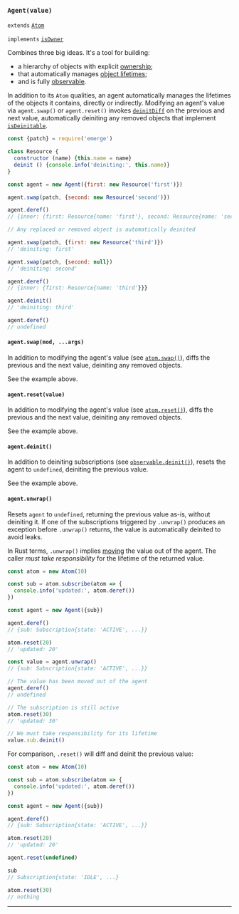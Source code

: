 ### `Agent(value)`

`extends` [`Atom`](#-atom-value-)

`implements` [`isOwner`](#-isowner-value-)

Combines three big ideas. It's a tool for building:

  * a hierarchy of objects with explicit [ownership](https://doc.rust-lang.org/book/ownership.html#ownership);
  * that automatically manages [object lifetimes](#-isdeinitable-value-);
  * and is fully [observable](#-isobservableref-value-).

In addition to its `Atom` qualities, an agent automatically manages the
lifetimes of the objects it contains, directly or indirectly. Modifying an
agent's value via `agent.swap()` or `agent.reset()` invokes
[`deinitDiff`](#-deinitdiff-prev-next-) on the previous and next value,
automatically deiniting any removed objects that implement
[`isDeinitable`](#-isdeinitable-value-).

```js
const {patch} = require('emerge')

class Resource {
  constructor (name) {this.name = name}
  deinit () {console.info('deiniting:', this.name)}
}

const agent = new Agent({first: new Resource('first')})

agent.swap(patch, {second: new Resource('second')})

agent.deref()
// {inner: {first: Resource{name: 'first'}, second: Resource{name: 'second'}}}

// Any replaced or removed object is automatically deinited

agent.swap(patch, {first: new Resource('third')})
// 'deiniting: first'

agent.swap(patch, {second: null})
// 'deiniting: second'

agent.deref()
// {inner: {first: Resource{name: 'third'}}}

agent.deinit()
// 'deiniting: third'

agent.deref()
// undefined
```

#### `agent.swap(mod, ...args)`

In addition to modifying the agent's value (see
[`atom.swap()`](#-atom-swap-mod-args-)), diffs the previous and the next
value, deiniting any removed objects.

See the example above.

#### `agent.reset(value)`

In addition to modifying the agent's value (see
[`atom.reset()`](#-atom-reset-value-)), diffs the previous and the next value,
deiniting any removed objects.

See the example above.

#### `agent.deinit()`

In addition to deiniting subscriptions (see
[`observable.deinit()`](#-observable-deinit-)), resets the agent to `undefined`,
deiniting the previous value.

See the example above.

#### `agent.unwrap()`

Resets `agent` to `undefined`, returning the previous value as-is, without
deiniting it. If one of the subscriptions triggered by `.unwrap()` produces an
exception before `.unwrap()` returns, the value is automatically deinited to
avoid leaks.

In Rust terms, `.unwrap()` implies
[moving](https://doc.rust-lang.org/book/ownership.html#move-semantics) the value
out of the agent. The caller _must take responsibility_ for the lifetime of the
returned value.

```js
const atom = new Atom(10)

const sub = atom.subscribe(atom => {
  console.info('updated:', atom.deref())
})

const agent = new Agent({sub})

agent.deref()
// {sub: Subscription{state: 'ACTIVE', ...}}

atom.reset(20)
// 'updated: 20'

const value = agent.unwrap()
// {sub: Subscription{state: 'ACTIVE', ...}}

// The value has been moved out of the agent
agent.deref()
// undefined

// The subscription is still active
atom.reset(30)
// 'updated: 30'

// We must take responsibility for its lifetime
value.sub.deinit()
```

For comparison, `.reset()` will diff and deinit the previous value:

```js
const atom = new Atom(10)

const sub = atom.subscribe(atom => {
  console.info('updated:', atom.deref())
})

const agent = new Agent({sub})

agent.deref()
// {sub: Subscription{state: 'ACTIVE', ...}}

atom.reset(20)
// 'updated: 20'

agent.reset(undefined)

sub
// Subscription{state: 'IDLE', ...}

atom.reset(30)
// nothing
```

---
